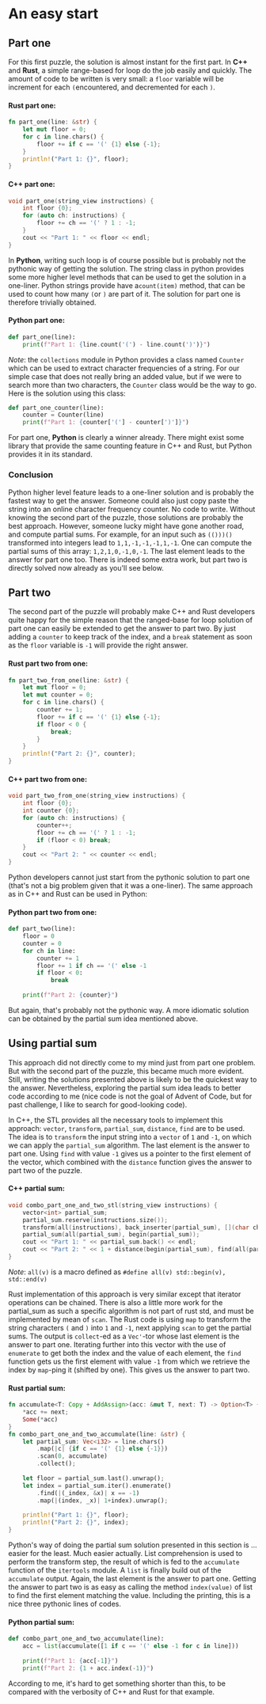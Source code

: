 # An easy start

## Part one
For this first puzzle, the solution is almost instant for the first part. In **C++** and **Rust**, a simple range-based for loop do the job easily and quickly. The amount of code to be written is very small: a `floor` variable will be increment for each `(`encountered, and decremented for each `)`. 

#### Rust part one:
```Rust    
fn part_one(line: &str) {  
    let mut floor = 0;  
    for c in line.chars() {  
        floor += if c == '(' {1} else {-1};  
    }  
    println!("Part 1: {}", floor);  
}
```

#### C++ part one:
```c++
void part_one(string_view instructions) {  
    int floor {0};  
    for (auto ch: instructions) {  
        floor += ch == '(' ? 1 : -1;  
    }  
    cout << "Part 1: " << floor << endl;  
}
```

In **Python**, writing such loop is of course possible but is probably not the pythonic way of getting the solution. The string class in python provides some more higher level methods that can be used to get the solution in a one-liner. Python strings provide have a`count(item)` method, that can be used to count how many `(`or `)` are part of it. The solution for part one is therefore trivially obtained.

#### Python part one:
	
```python
def part_one(line):  
    print(f"Part 1: {line.count('(') - line.count(')')}")
```
  
*Note*: the `collections` module in Python provides a class named `Counter` which can be used to extract character frequencies of a string. For our simple case that does not really bring an added value, but if we were to search more than two characters, the `Counter` class would be the way to go. Here is the solution using this class:
	
```python
def part_one_counter(line):  
    counter = Counter(line)  
    print(f"Part 1: {counter['('] - counter[')']}")
```
    
For part one, **Python** is clearly a winner already. There might exist some library that provide the same counting feature in C++ and Rust, but Python provides it in its standard. 
   
### Conclusion
Python higher level feature leads to a one-liner solution and is probably the fastest way to get the answer. Someone could also just copy paste the string into an online character frequency counter. No code to write.
Without knowing the second part of the puzzle, those solutions are probably the best approach. However, someone lucky might have gone another road, and compute partial sums. For example, for an input such as `(()))()` transformed into integers lead to `1,1,-1,-1,-1,1,-1`. One can compute the partial sums of this array: `1,2,1,0,-1,0,-1`. The last element leads to the answer for part one too. There is indeed some extra work, but part two is directly solved now already as you'll see below.

 ## Part two
The second part of the puzzle will probably make C++ and Rust developers quite happy for the simple reason that the ranged-base for loop solution of part one can easily be extended to get the answer to part two. By just adding a `counter` to keep track of the index, and a `break` statement as soon as the `floor` variable is `-1` will provide the right answer. 

#### Rust part two from one:
```Rust    
fn part_two_from_one(line: &str) {  
    let mut floor = 0;  
    let mut counter = 0;  
    for c in line.chars() {  
        counter += 1;  
        floor += if c == '(' {1} else {-1};  
        if floor < 0 {  
            break;  
        }  
    }  
    println!("Part 2: {}", counter);  
}
```

#### C++ part two from one:

```c++
void part_two_from_one(string_view instructions) {  
    int floor {0};  
    int counter {0};  
    for (auto ch: instructions) {  
        counter++;  
        floor += ch == '(' ? 1 : -1;  
        if (floor < 0) break;  
    }  
    cout << "Part 2: " << counter << endl;  
}  
```

Python developers cannot just start from the pythonic solution to part one (that's not a big problem given that it was a one-liner). The same approach as in C++ and Rust can be used in Python:

#### Python part two from one:
	
```python
def part_two(line):  
    floor = 0  
    counter = 0  
    for ch in line:  
        counter += 1  
        floor += 1 if ch == '(' else -1  
        if floor < 0:  
            break  
  
    print(f"Part 2: {counter}")
```
  
But again, that's probably not the pythonic way. A more idiomatic solution can be obtained by the partial sum idea mentioned above.

## Using partial sum
This approach did not directly come to my mind just from part one problem. But with the second part of the puzzle, this became much more evident. Still, writing the solutions presented above is likely to be the quickest way to the answer. Nevertheless, exploring the partial sum idea leads to better code according to me (nice code is not the goal of Advent of Code, but for past challenge, I like to search for good-looking code).

In C++, the STL provides all the necessary tools to implement this approach: `vector`, `transform`, `partial_sum`, `distance`, `find` are to be used. The idea is to `transform` the input string into a `vector` of `1` and `-1`, on which we can apply the `partial_sum` algorithm. The last element is the answer to part one. Using `find` with value `-1` gives us a pointer to the first element of the vector, which combined with the `distance` function gives the answer to part two of the puzzle.

#### C++ partial sum:
```c++
void combo_part_one_and_two_stl(string_view instructions) {  
    vector<int> partial_sum;  
    partial_sum.reserve(instructions.size());  
    transform(all(instructions), back_inserter(partial_sum), [](char ch) {return ch=='('?1:-1;});  
    partial_sum(all(partial_sum), begin(partial_sum));  
    cout << "Part 1: " << partial_sum.back() << endl;  
    cout << "Part 2: " << 1 + distance(begin(partial_sum), find(all(partial_sum), -1)) << endl;  
} 
```

*Note*: `all(v)` is a macro defined as `#define all(v) std::begin(v), std::end(v)`

Rust implementation of this approach is very similar except that iterator operations can be chained. There is also a little more work for the partial_sum as such a specific algorithm is not part of rust std, and must be implemented by mean of `scan`. The Rust code is using `map` to transform the string characters `(` and `)` into `1` and `-1`, next applying `scan` to get the partial sums. The output is `collect`-ed as a `Vec'`-tor whose last element is the answer to part one. Iterating further into this vector with the use of `enumerate` to get both the index and the value of each element, the `find` function gets us the first element with value `-1` from which we retrieve the index by `map`-ping it (shifted by one). This gives us the answer to part two.

#### Rust partial sum:
```Rust    
fn accumulate<T: Copy + AddAssign>(acc: &mut T, next: T) -> Option<T> {  
    *acc += next;  
    Some(*acc)  
}
fn combo_part_one_and_two_accumulate(line: &str) {  
    let partial_sum: Vec<i32> = line.chars()  
        .map(|c| {if c == '(' {1} else {-1}})  
        .scan(0, accumulate)  
        .collect();  
  
    let floor = partial_sum.last().unwrap();  
    let index = partial_sum.iter().enumerate()  
        .find(|(_index, &x)| x == -1)  
        .map(|(index, _x)| 1+index).unwrap();  
  
    println!("Part 1: {}", floor);  
    println!("Part 2: {}", index);  
}
```

Python's way of doing the partial sum solution presented in this section is ... easier for the least. Much easier actually. List comprehension is used to perform the transform step, the result of which is fed to the `accumulate` function of the `itertools` module. A `list` is finally build out of the `accumulate` output. Again, the last element is the answer to part one. Getting the answer to part two is as easy as calling the method `index(value)` of list to find the first element matching the value. Including the printing, this is a nice three pythonic lines of codes.

#### Python partial sum:
```python
def combo_part_one_and_two_accumulate(line):  
    acc = list(accumulate([1 if c == '(' else -1 for c in line]))  
  
    print(f"Part 1: {acc[-1]}")  
    print(f"Part 2: {1 + acc.index(-1)}")
```

According to me, it's hard to get something shorter than this, to be compared with the verbosity of C++ and Rust for that example.
